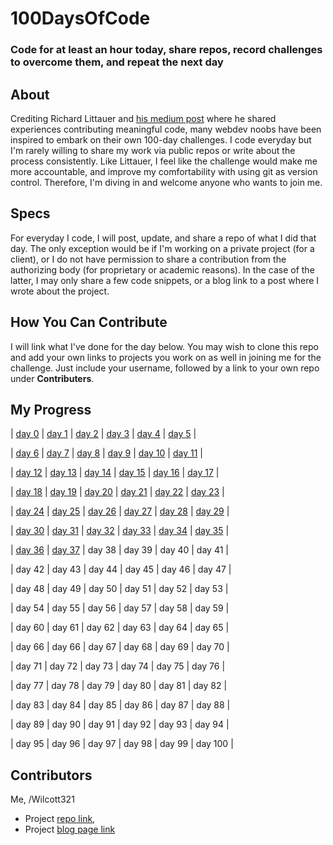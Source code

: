 # 100DaysOfCode
### Code for at least an hour today, share repos, record challenges to overcome them, and repeat the next day

## About
Crediting Richard Littauer and [his medium post](https://medium.com/@richlitt/100-days-of-code-5e9a4dc6d56b) where he shared experiences contributing meaningful code, many webdev noobs have been inspired to embark on their own 100-day challenges. I code everyday but I'm rarely willing to share my work via public repos or write about the process consistently. Like Littauer, I feel like the challenge would make me more accountable, and improve my comfortability with using git as version control. Therefore, I'm diving in and welcome anyone who wants to join me.

## Specs
For everyday I code, I will post, update, and share a repo of what I did that day. The only exception would be if I'm working on a private project (for a client), or I do not have permission to share a contribution from the authorizing body (for proprietary or academic reasons). In the case of the latter, I may only share a few code snippets, or a blog link to a post where I wrote about the project.

## How You Can Contribute
I will link what I've done for the day below. You may wish to clone this repo and add your own links to projects you work on as well in joining me for the challenge. Just include your username, followed by a link to your own repo under **Contributers**.

## My Progress
|  [day 0](http://github.com/Wilcott321/100DaysOfCode)  |  [day 1](http://github.com/Wilcott321/100DaysOfCode/tree/master/JSForm)  |  [day 2](http://github.com/Wilcott321/100DaysOfCode/tree/master/BSPortfolio)  |  [day 3](http://github.com/Wilcott321/100DaysOfCode/tree/master/JSTesting)  |  [day 4](http://github.com/Wilcott321/100DaysOfCode/tree/master/BSPortfolio/index.html)  |  [day 5](http://github.com/Wilcott321/100DaysOfCode/tree/master/BSPortfolio/index.html) |
  
| [day 6](http://github.com/Wilcott321/100DaysOfCode/tree/master/JSDuckett) | [day 7](http://github.com/Wilcott321/100DaysOfCode/blob/master/JSDuckett/OrderForm/css/styles.css)  | [day 8](http://github.com/Wilcott321/100DaysOfCode/tree/master/BSPortfolio/index.html)  | [day 9](http://github.com/Wilcott321/100DaysOfCode/tree/master/BSPortfolio/portfolio.html)  | [day 10](http://github.com/Wilcott321/100DaysOfCode/tree/master/BSPortfolio/portfolio.html) | [day 11](http://github.com/Wilcott321/100DaysOfCode/tree/master/BSPortfolio/services.html) |

| [day 12](https://github.com/Wilcott321/100DaysOfCode/blob/master/JSDuckett/HotelOffer/index.html) | [day 13](http://github.com/100DaysOfCode/tree/master/BSPortfolio/contact.html) | [day 14](https://github.com/Wilcott321/100DaysOfCode/tree/master/IntroAngular) | [day 15](https://github.com/Wilcott321/100DaysOfCode/tree/master/IntroJQ) | [day 16](https://github.com/Wilcott321/100DaysOfCode/tree/master/IntroJQ/demo.html) | [day 17](https://github.com/Wilcott321/100DaysOfCode/tree/master/IntroJQ/demo2.html) |

| [day 18](https://github.com/Wilcott321/100DaysOfCode/tree/master/IntroJQ/buttons.html) | [day 19](https://github.com/Wilcott321/100DaysOfCode/blob/master/BSPortfolio/css/main.css) | [day 20](https://github.com/Wilcott321/100DaysOfCode/tree/master/BSPortfolio/services.html) | [day 21](https://github.com/Wilcott321/100DaysOfCode/tree/master/BSPortfolio/index.html) | [day 22](https://github.com/Wilcott321/100DaysOfCode/tree/master/BSPortfolio/port_one.html) | [day 23](https://github.com/Wilcott321/100DaysOfCode/tree/master/BSPortfolio/port_two.html) |

| [day 24](https://github.com/Wilcott321/100DaysOfCode/tree/master/BSPortfolio/port_three.html) | [day 25](https://github.com/Wilcott321/100DaysOfCode/tree/master/LondonURWD) | [day 26](https://github.com/Wilcott321/100DaysOfCode/tree/master/LondonURWD/photos.html) | [day 27](https://github.com/Wilcott321/100DaysOfCode/tree/master/LUAssignments) | [day 28](https://github.com/Wilcott321/100DaysOfCode/tree/master/LUAssignments/tasks.html) | [day 29](https://github.com/Wilcott321/100DaysOfCode/tree/master/LUAssignments) |

| [day 30](https://github.com/Wilcott321/100DaysOfCode/tree/master/BSPortfolio/services.html) | [day 31](https://github.com/Wilcott321/100DaysOfCode/tree/master/BSPortfolio/css/main.css) | [day 32](https://github.com/Wilcott321/100DaysOfCode/tree/master/LondonURWD) | [day 33](https://github.com/Wilcott321/100DaysOfCode/tree/master/LondonURWD/photo_three.html) | [day 34](https://github.com/Wilcott321/100DaysOfCode/tree/master/LondonURWD/photo_gallery) | [day 35](https://github.com/Wilcott321/100DaysOfCode/tree/master/LondonURWD/photo_gallery/js/gallery.js) |

| [day 36](https://github.com/Wilcott321/100DaysOfCode/tree/master/LondonURWD/photo_gallery/js/albums.js) | [day 37](https://github.com/Wilcott321/100DaysOfCode/tree/master/LondonURWD/photo_gallery/js/gallery.js) | day 38 | day 39 | day 40 | day 41 |

| day 42 | day 43 | day 44 | day 45 | day 46 | day 47 |

| day 48 | day 49 | day 50 | day 51 | day 52 | day 53 |

| day 54  | day 55 | day 56 | day 57 | day 58 | day 59 |

| day 60  | day 61 | day 62 | day 63 | day 64 | day 65 |

| day 66  | day 66 | day 67 | day 68 | day 69 | day 70 |

| day 71  | day 72 | day 73 | day 74 | day 75 | day 76 |

| day 77  | day 78 | day 79 | day 80 | day 81 | day 82 |

| day 83  | day 84 | day 85 | day 86 | day 87 | day 88 |

| day 89  | day 90 | day 91 | day 92 | day 93 | day 94 |

| day 95  | day 96 | day 97 | day 98 | day 99 | day 100 |

## Contributors
Me, /Wilcott321 
* Project [repo link](http://github.com/Wilcott321/100DaysOfCode), 
* Project [blog page link](http://ourcodeblog.com/100daysofcode)

